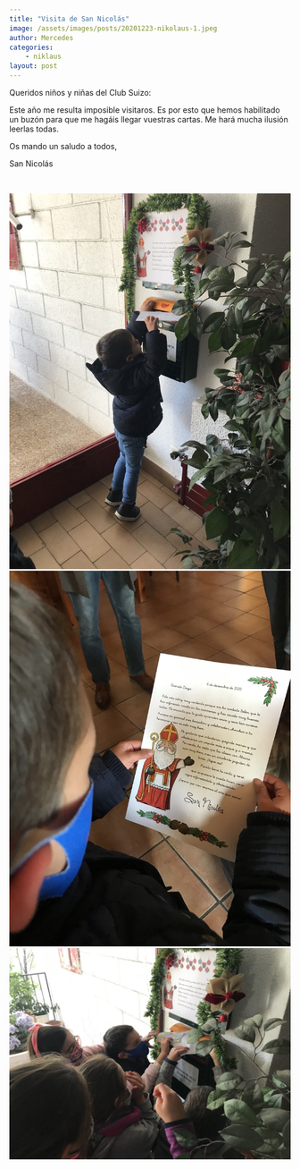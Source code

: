 ```yaml
---
title: "Visita de San Nicolás"
image: /assets/images/posts/20201223-nikolaus-1.jpeg
author: Mercedes
categories:
    - niklaus
layout: post
---
```


Queridos niños y niñas del Club Suizo:

Este año me resulta imposible visitaros. Es por esto que hemos habilitado un buzón para que me hagáis llegar vuestras cartas. Me hará mucha ilusión leerlas todas.

Os mando un saludo a todos,

San Nicolás

<br>


![2](/assets/images/posts/20201223-nikolaus-2.jpg)
![3](/assets/images/posts/20201223-nikolaus-3.jpg)
![4](/assets/images/posts/20201223-nikolaus-4.jpg)


<!-- {% include image-gallery.html folder="/assets/images/nikolaus" %} -->
